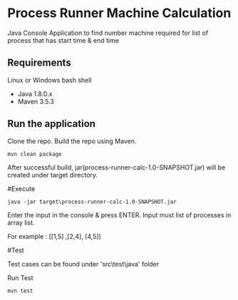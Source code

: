 # Process Runner Machine Calculation

Java Console Application to find number machine required for list of process that has start time & end time


## Requirements 

Linux or Windows bash shell

- Java 1.8.0.x
- Maven 3.5.3

## Run the application

Clone the repo. Build the repo using Maven.

```
mvn clean package
```

After successful build, jar(process-runner-calc-1.0-SNAPSHOT.jar) will be created under target directory.

#Execute

```
java -jar target\process-runner-calc-1.0-SNAPSHOT.jar
```

Enter the input in the console & press ENTER. Input must list of processes in array list.

For example :
[[1,5] ,[2,4], [4,5]]

#Test

Test cases can be found under 'src\test\java' folder

Run Test
```
mvn test
```


